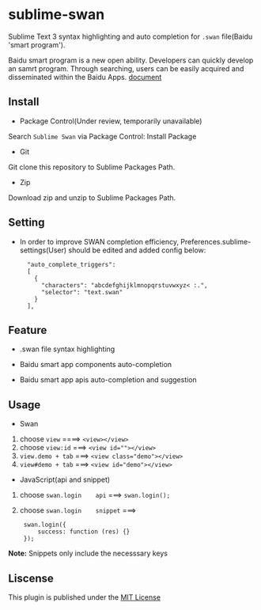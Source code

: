# sublime-swan

Sublime Text 3 syntax highlighting and auto completion for `.swan` file(Baidu 'smart program').

Baidu smart program is a new open ability. Developers can quickly develop an samrt program. Through searching, users can be easily acquired and disseminated within the Baidu Apps.
[document](https://smartprogram.baidu.com/docs/introduction/enter_application/)

## Install

- Package Control(Under review, temporarily unavailable)

Search `Sublime Swan` via Package Control: Install Package

- Git

Git clone this repository to Sublime Packages Path.

- Zip

Download zip and unzip to Sublime Packages Path.

## Setting

- In order to improve SWAN completion efficiency, Preferences.sublime-settings(User) should be edited and added config below:

		"auto_complete_triggers":
		[
		  {
		    "characters": "abcdefghijklmnopqrstuvwxyz< :.",
		    "selector": "text.swan"
		  }
		],


## Feature

- .swan file syntax highlighting

- Baidu smart app components auto-completion

- Baidu smart app apis auto-completion and suggestion

## Usage

- Swan
1. choose `view` ====> `<view></view>`
2. choose `view:id` ===> `<view id=""></view>`
3. `view.demo + tab` ===> `<view class="demo"></view>`
4. `view#demo + tab` ===> `<view id="demo"></view>`

- JavaScript(api and snippet)
1. choose `swan.login    api` ===> `swan.login();`
2. choose `swan.login    snippet` ===> 

		swan.login({
            success: function (res) {}
        });
**Note:** Snippets only include the necesssary keys

## Liscense
This plugin is published under the [MIT License](https://github.com/efe-blue/sublime-swan/blob/master/LICENSE)

